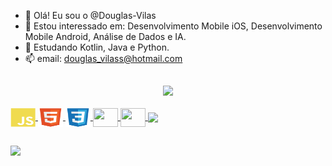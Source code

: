 - 👋 Olá! Eu sou o @Douglas-Vilas
- 👀 Estou interessado em: Desenvolvimento Mobile iOS, Desenvolvimento Mobile Android, Análise de Dados e IA.
- 🌱 Estudando Kotlin, Java e Python.
- 📫 email: douglas_vilass@hotmail.com


##

<div align="center">
  <a href="https://github.com/douglas-vilas">
  <img height="180em" src="https://github-readme-stats.vercel.app/api/top-langs/?username=douglas-vilas&layout=compact&langs_count=7&theme=dark"/>
</div>
<div style="display: inline_block"><br>
  <img align="center" alt="DVS-Js" height="30" width="40" src="https://raw.githubusercontent.com/devicons/devicon/master/icons/javascript/javascript-plain.svg">
  <img align="center" alt="DVS-HTML" height="30" width="40" src="https://raw.githubusercontent.com/devicons/devicon/master/icons/html5/html5-original.svg">
  <img align="center" alt="DVS-CSS" height="30" width="40" src="https://raw.githubusercontent.com/devicons/devicon/master/icons/css3/css3-original.svg">  
  <img align="center" height="30" width="40" src="https://cdn.jsdelivr.net/gh/devicons/devicon/icons/kotlin/kotlin-original.svg" />
  <img align="center" height="30" width="40" src="https://cdn.jsdelivr.net/gh/devicons/devicon/icons/python/python-original.svg" />
  <img align="center" heigjt="30" width="40" src="https://cdn.jsdelivr.net/gh/devicons/devicon/icons/java/java-original.svg" />
 </div>

##

<div>
 <a href="https://www.linkedin.com/in/douglas-vilas-52656ba4" target="_blank"><img src="https://img.shields.io/badge/-LinkedIn-%230077B5?style=for-the-badge&logo=linkedin&logoColor=white" target="_blank"></a> 
 
</div>
